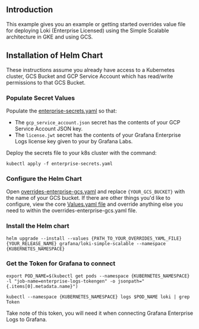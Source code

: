 ## Introduction
This example gives you an example or getting started overrides value file for deploying Loki (Enterprise Licensed) using the Simple Scalable architecture in GKE and using GCS.

## Installation of Helm Chart
These instructions assume you already have access to a Kubernetes cluster, GCS Bucket and GCP Service Account which has read/write permissions to that GCS Bucket.

### Populate Secret Values
Populate the [enterprise-secrets.yaml](./enterprise-secrets.yaml) so that:
- The `gcp_service_account.json` secret has the contents of your GCP Service Account JSON key.
- The `license.jwt` secret has the contents of your Grafana Enterprise Logs license key given to your by Grafana Labs.

Deploy the secrets file to your k8s cluster with the command:

`kubectl apply -f enterprise-secrets.yaml`

### Configure the Helm Chart
Open [overrides-enterprise-gcs.yaml](./overrides-enterprise-gcs.yaml) and replace `{YOUR_GCS_BUCKET}` with the name of your GCS bucket. If there are other things you'd like to configure, view the core [Values.yaml file](https://github.com/grafana/loki/blob/main/production/helm/loki/values.yaml) and override anything else you need to within the overrides-enterprise-gcs.yaml file.

### Install the Helm chart

`helm upgrade --install --values {PATH_TO_YOUR_OVERRIDES_YAML_FILE} {YOUR_RELEASE_NAME} grafana/loki-simple-scalable --namespace {KUBERNETES_NAMESPACE}`

### Get the Token for Grafana to connect
`export POD_NAME=$(kubectl get pods --namespace {KUBERNETES_NAMESPACE} -l "job-name=enterprise-logs-tokengen" -o jsonpath="{.items[0].metadata.name}")`

`kubectl --namespace {KUBERNETES_NAMESPACE} logs $POD_NAME loki | grep Token`

Take note of this token, you will need it when connecting Grafana Enterprise Logs to Grafana.
